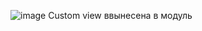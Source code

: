 ![image](https://github.com/olegaches/custom-view/assets/71338871/03a86c95-c62d-4f8a-9577-28b8425178ac)
Custom view ввынесена в модуль
